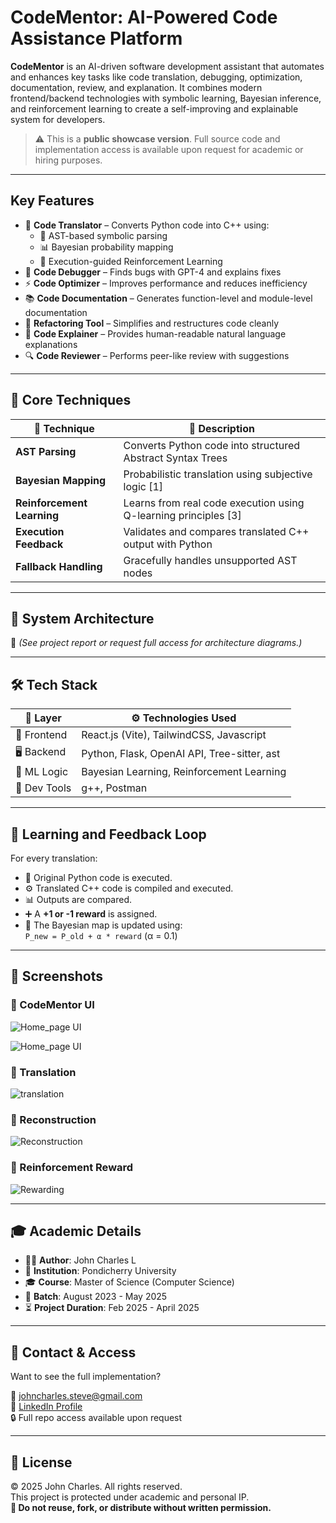 # CodeMentor: AI-Powered Code Assistance Platform

**CodeMentor** is an AI-driven software development assistant that automates and enhances key tasks like code translation, debugging, optimization, documentation, review, and explanation. It combines modern frontend/backend technologies with symbolic learning, Bayesian inference, and reinforcement learning to create a self-improving and explainable system for developers.

> ⚠️ This is a **public showcase version**. Full source code and implementation access is available upon request for academic or hiring purposes.

---

## Key Features

- 🔁 **Code Translator** – Converts Python code into C++ using:
  - 🧩 AST-based symbolic parsing
  - 📊 Bayesian probability mapping
  - 🎯 Execution-guided Reinforcement Learning
- 🐞 **Code Debugger** – Finds bugs with GPT-4 and explains fixes
- ⚡ **Code Optimizer** – Improves performance and reduces inefficiency
- 📚 **Code Documentation** – Generates function-level and module-level documentation
- 🔄 **Refactoring Tool** – Simplifies and restructures code cleanly
- 🧠 **Code Explainer** – Provides human-readable natural language explanations
- 🔍 **Code Reviewer** – Performs peer-like review with suggestions

---

## 🧠 Core Techniques

| 🧪 Technique | 📝 Description |
|-------------|----------------|
| **AST Parsing** | Converts Python code into structured Abstract Syntax Trees |
| **Bayesian Mapping** | Probabilistic translation using subjective logic [1] |
| **Reinforcement Learning** | Learns from real code execution using Q-learning principles [3] |
| **Execution Feedback** | Validates and compares translated C++ output with Python |
| **Fallback Handling** | Gracefully handles unsupported AST nodes |

---

## 🧱 System Architecture

📐 *(See project report or request full access for architecture diagrams.)*

---

## 🛠️ Tech Stack

| 🧩 Layer       | ⚙️ Technologies Used                             |
|---------------|--------------------------------------------------|
| 🎨 Frontend    | React.js (Vite), TailwindCSS, Javascript         |
| 🖥️ Backend     | Python, Flask, OpenAI API, Tree-sitter, ast     |
| 🧠 ML Logic    | Bayesian Learning, Reinforcement Learning       |
| 🧰 Dev Tools   | g++, Postman          |

---

## 🔁 Learning and Feedback Loop

For every translation:
- 🧪 Original Python code is executed.
- ⚙️ Translated C++ code is compiled and executed.
- 📊 Outputs are compared.
- ➕ A **+1 or -1 reward** is assigned.
- 🔁 The Bayesian map is updated using:  
  `P_new = P_old + α * reward` (α = 0.1)

---

## 📸 Screenshots

### 🔹 CodeMentor UI
![Home_page UI](screenshots/UI_Demo.png)

![Home_page UI](screenshots/UI_Demo_2.png)

### 🔹 Translation
![translation](screenshots/Translation.png)

### 🔹 Reconstruction
![Reconstruction](screenshots/Reconstruction.png)

### 🔹 Reinforcement Reward 
![Rewarding](screenshots/Rewarding.png)



---

## 🎓 Academic Details

- 👨‍🎓 **Author**: John Charles L  
- 🏫 **Institution**: Pondicherry University  
- 🎓 **Course**: Master of Science (Computer Science)  
- 📅 **Batch**: August 2023 - May 2025  
- ⏳ **Project Duration**: Feb 2025 - April 2025  

---

## 📩 Contact & Access

Want to see the full implementation?

📧 johncharles.steve@gmail.com  
🔗 [LinkedIn Profile](https://www.linkedin.com/in/-john-charles)  
🔒 Full repo access available upon request

---

## 🛑 License

© 2025 John Charles. All rights reserved.  
This project is protected under academic and personal IP.  
**🚫 Do not reuse, fork, or distribute without written permission.**
